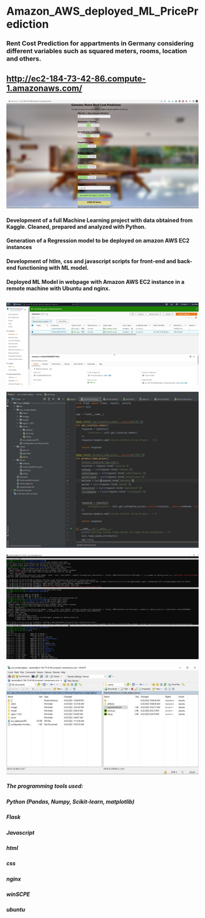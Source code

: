 # Amazon_AWS_deployed_ML_PricePrediction

### Rent Cost Prediction for appartments in Germany considering different variables such as squared meters, rooms, location and others.

## __http://ec2-184-73-42-86.compute-1.amazonaws.com/__

![alt text](https://github.com/Kevin-Meda/Amazon_AWS_deployed_ML_PricePrediction/blob/main/images/aws_deployed.JPG)

#### Development of a full Machine Learning project with data obtained from Kaggle. Cleaned, prepared and analyzed with Python.
#### Generation of a Regression model to be deployed on amazon AWS EC2 instances
#### Development of htlm, css and javascript scripts for front-end and back-end functioning with ML model.
#### Deployed ML Model in webpage with Amazon AWS EC2 instance in a remote machine with Ubuntu and nginx.
##
##


![alt text](https://github.com/Kevin-Meda/Amazon_AWS_deployed_ML_PricePrediction/blob/main/images/aws_ec2_instance.JPG)

![alt text](https://github.com/Kevin-Meda/Amazon_AWS_deployed_ML_PricePrediction/blob/main/images/pycharm_server.JPG)

![alt text](https://github.com/Kevin-Meda/Amazon_AWS_deployed_ML_PricePrediction/blob/main/images/ubuntu_terminal_nginx.JPG)

![alt text](https://github.com/Kevin-Meda/Amazon_AWS_deployed_ML_PricePrediction/blob/main/images/winSCP_transferfiles.JPG)


##### The programming tools used:
##### Python (Pandas, Numpy, Scikit-learn, matplotlib)
##### Flask
##### Javascript 
##### html
##### css
##### nginx
##### winSCPE
##### ubuntu
